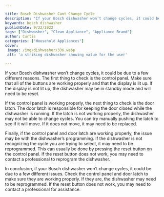 ```yaml
---

title: Bosch Dishwasher Cant Change Cycle
description: "If your Bosch dishwasher won’t change cycles, it could be due to a few different reasons. The first thing to check is the control ...you wont regret reading on"
keywords: bosch dishwasher
publishDate: 9/22/2022
tags: ["Dishwasher", "Clean Appliance", "Appliance Brand"]
author: Curtis
categories: ["Household Appliances"]
cover: 
 image: /img/dishwasher/336.webp
 alt: 'a striking dishwasher showing value for the user'

---
```


If your Bosch dishwasher won’t change cycles, it could be due to a few different reasons. The first thing to check is the control panel. Make sure that all of the buttons are working properly and that the display is lit up. If the display is not lit up, the dishwasher may be in standby mode and will need to be reset.

If the control panel is working properly, the next thing to check is the door latch. The door latch is responsible for keeping the door closed while the dishwasher is running. If the latch is not working properly, the dishwasher may not be able to change cycles. You can try manually pushing the latch to see if it will move. If it does not move, it may need to be replaced.

Finally, if the control panel and door latch are working properly, the issue may be with the dishwasher’s programming. If the dishwasher is not recognizing the cycle you are trying to select, it may need to be reprogrammed. This can usually be done by pressing the reset button on the control panel. If the reset button does not work, you may need to contact a professional to reprogram the dishwasher.

In conclusion, if your Bosch dishwasher won’t change cycles, it could be due to a few different issues. Check the control panel and door latch to make sure they are working properly. If they are, the dishwasher may need to be reprogrammed. If the reset button does not work, you may need to contact a professional for assistance.
